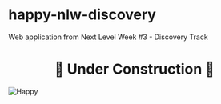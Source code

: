 # happy-nlw-discovery

Web application from Next Level Week #3 - Discovery Track

<h1 align="center">🚧 Under Construction 🚧</h1>

![Happy](application_screenshot.png?raw=true "Application Screenshot")
